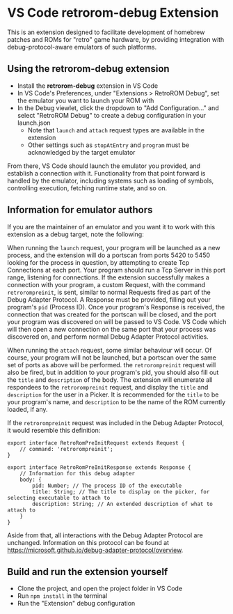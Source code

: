 # VS Code retrorom-debug Extension

This is an extension designed to facilitate development of homebrew patches and ROMs for "retro" game hardware, by providing integration with debug-protocol-aware emulators of such platforms.

## Using the retrorom-debug extension

* Install the **retrorom-debug** extension in VS Code
* In VS Code's Preferences, under "Extensions > RetroROM Debug", set the emulator you want to launch your ROM with
* In the Debug viewlet, click the dropdown to "Add Configuration..." and select "RetroROM Debug" to create a debug configuration in your launch.json
	* Note that `launch` and `attach` request types are available in the extension
	* Other settings such as `stopAtEntry` and `program` must be acknowledged by the target emulator

From there, VS Code should launch the emulator you provided, and establish a connection with it. Functionality from that point forward is handled by the emulator, including systems such as loading of symbols, controlling execution, fetching runtime state, and so on.

## Information for emulator authors

If you are the maintainer of an emulator and you want it to work with this extension as a debug target, note the following:

When running the `launch` request, your program will be launched as a new process, and the extension will do a portscan from ports 5420 to 5450 looking for the process in question, by attempting to create Tcp Connections at each port. Your program should run a Tcp Server in this port range, listening for connections. If the extension successfully makes a connection with your program, a custom Request, with the command `retrorompreinit`, is sent, similar to normal Requests fired as part of the Debug Adapter Protocol. A Response must be provided, filling out your program's `pid` (Process ID). Once your program's Response is received, the connection that was created for the portscan will be closed, and the port your program was discovered on will be passed to VS Code. VS Code which will then open a new connection on the same port that your process was discovered on, and perform normal Debug Adapter Protocol activities.

When running the `attach` request, some similar behaviour will occur. Of course, your program will not be launched, but a portscan over the same set of ports as above will be performed. the `retrorompreinit` request will also be fired, but in addition to your program's pid, you should also fill out the `title` and `description` of the body. The extension will enumerate all respondees to the `retrorompreinit` request, and display the `title` and `description` for the user in a Picker. It is recommended for the `title` to be your program's name, and `description` to be the name of the ROM currently loaded, if any.

If the `retrorompreinit` request was included in the Debug Adapter Protocol, it would resemble this definition:

```
export interface RetroRomPreInitRequest extends Request {
 	// command: 'retrorompreinit';
}

export interface RetroRomPreInitResponse extends Response {
	// Information for this debug adapter
	body: {
		pid: Number; // The process ID of the executable
		title: String; // The title to display on the picker, for selecting executable to attach to
		description: String; // An extended description of what to attach to
	}
}
```

Aside from that, all interactions with the Debug Adapter Protocol are unchanged. Information on this protocol can be found at https://microsoft.github.io/debug-adapter-protocol/overview.


## Build and run the extension yourself

* Clone the project, and open the project folder in VS Code
* Run `npm install` in the terminal
* Run the "Extension" debug configuration
